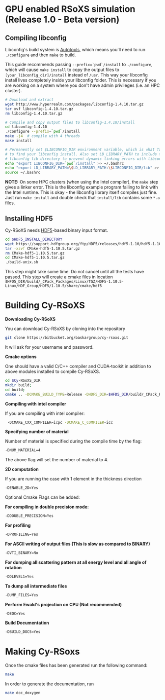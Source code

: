 GPU enabled RSoXS simulation (Release 1.0 - Beta version)
====================================
## Compiling libconfig

Libconfig's build system is [Autotools](https://www.gnu.org/software/automake/manual/html_node/Autotools-Introduction.html), which means you'll need to run `./configure` and then `make` to build.

This guide recommends passing ```--prefix=`pwd`/install``` to `./configure`, which will cause `make install` to copy the output files to `[your_libconfig_dir]/install` instead of `/usr`. This way your libconfig install lives completely inside your libconfig folder. This is necessary if you are working on a system where you don't have admin privileges (i.e. an HPC cluster).

```bash
# Download and extract
wget http://www.hyperrealm.com/packages/libconfig-1.4.10.tar.gz
tar xvf libconfig-1.4.10.tar.gz
rm libconfig-1.4.10.tar.gz

# Compile and copy output files to libconfig-1.4.10/install
cd libconfig-1.4.10
./configure --prefix=`pwd`/install
make -j4  # compile with 4 threads
make install

# Permanently set $LIBCONFIG_DIR environment variable, which is what TalyFEM uses
# to find your libconfig install. Also set LD_LIBRARY_PATH to include the
# libconfig lib directory to prevent dynamic linking errors with libconfig++.so.
echo "export LIBCONFIG_DIR=`pwd`/install" >> ~/.bashrc
echo "export LD_LIBRARY_PATH=\$LD_LIBRARY_PATH:\$LIBCONFIG_DIR/lib" >> ~/.bashrc
source ~/.bashrc
```

**NOTE:** On some HPC clusters (when using the Intel compiler), the `make` step gives a linker error. This is the libconfig example program failing to link with the Intel runtime. This is okay - the libconfig library itself compiles just fine. Just run `make install` and double check that `install/lib` contains some `*.a` files.

## Installing HDF5 

Cy-RSoXS needs [HDF5](https://en.wikipedia.org/wiki/Hierarchical_Data_Format)-based binary input format.

```bash
cd $HDF5_INSTALL_DIRECTORY
wget https://support.hdfgroup.org/ftp/HDF5/releases/hdf5-1.10/hdf5-1.10.5/src/CMake-hdf5-1.10.5.tar.gz
tar -xzvf CMake-hdf5-1.10.5.tar.gz
rm CMake-hdf5-1.10.5.tar.gz
cd CMake-hdf5-1.10.5.tar.gz 
./build-unix.sh
```
This step might take some time. Do not cancel until all the tests have passed.
This step will create a cmake files in location `$HFD5_DIR/build/_CPack_Packages/Linux/TGZ/HDF5-1.10.5-Linux/HDF_Group/HDF5/1.10.5/share/cmake/hdf5`


Building Cy-RSoXS 
==================

**Downloading Cy-RSoXS**

You can download Cy-RSoXS by cloning into the repository

```bash
git clone https://bitbucket.org/baskargroup/cy-rsoxs.git
```

It will ask for your username and password.

**Cmake options**

One should have a valid C/C++ compiler and CUDA-toolkit in addition to above modules installed to 
compile Cy-RSoXS.
```bash
cd $Cy-RSoXS_DIR
mkdir build; 
cd build;
cmake .. -DCMAKE_BUILD_TYPE=Release -DHDF5_DIR=$HFD5_DIR/build/_CPack_Packages/Linux/TGZ/HDF5-1.10.5-Linux/HDF_Group/HDF5/1.10.5/share/cmake/hdf5 -DDLEVEL2=Yes -DNUM_MATERIAL=4 
```

**Compiling with intel compiler**

If you are compiling with intel compiler:
```bash
 -DCMAKE_CXX_COMPILER=icpc -DCMAKE_C_COMPILER=icc
``` 

**Specifying number of material**

Number of material is specified during the compile time by the flag:
```bash
-DNUM_MATERIAL=4 
```  
The above flag will set the number of material to 4.

**2D computation**

If you are running the case with 1 element in the thickness direction

```bash
-DENABLE_2D=Yes
``` 


Optional Cmake Flags can be added:

**For compiling in double precision mode:**
```bash
-DDOUBLE_PRECISION=Yes
```

**For profiling**
```bash
-DPROFILING=Yes
```

**For ASCII writing of output files (This is slow as compared to BINARY)**
```bash
-DVTI_BINARY=No
```
**For dumping all scattering pattern at all energy level and all angle of rotation**
```bash
-DDLEVEL1=Yes
```
**To dump all intermediate files**
```bash
-DUMP_FILES=Yes
```
**Perform Ewald's projection on CPU (Not recommended)**
```bash
-DEOC=Yes
```
**Build Documentation**
```bash
-DBUILD_DOCS=Yes
```

Making Cy-RSoxs
===============
Once the cmake files has been generated run the following command:
```bash
make 
```

In order to generate the documentation, run
```bash
make doc_doxygen
```
